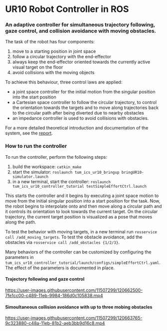 # UR10 Robot Controller in ROS

### An adaptive controller for simultaneous trajectory following, gaze control, and collision avoidance with moving obstacles.

The task of the robot has four components:
1. move to a starting position in joint space
2. follow a circular trajectory with the end-effector
3. always keep the end-effector oriented towards the currently active visual target on the floor
4. avoid collisions with the moving objects

To achieve this behaviour, three control laws are applied:
* a joint space controller for the initial motion from the singular position into the start position
* a Cartesian space controller to follow the circular trajectory, to control the orientation towards the targets and to move along trajectories back to the circular path after being diverted due to nearby obstacles
* an impedance controller is used to avoid collisions with obstacles.

For a more detailed theoretical introduction and documentation of the system, see the [report](https://github.com/mrcoliva/ur10-controller/blob/main/Report.pdf).

### How to run the controller
To run the controller, perform the following steps:
1. build the workspace: `catkin_make`
2. start the simulator: `roslaunch tum_ics_ur10_bringup bringUR10-simulator.launch`
3. in a new terminal, start the controller: `roslaunch tum_ics_ur10_controller_tutorial testSimpleEffortCtrl.launch`

This starts the controller and it begins by executing a joint space motion to move from the initial singular position into a start position for the task. 
Now, the robot begins to interpolate onto and then move along a circular path and it controls its orientation to look towards the current target. On the circular trajectory,
the current target position is visualized as a pose that moves along the path.

To test the behavior with moving targets, in a new terminal run `rosservice call /add_moving_targets`.
To test the obstacle avoidance, add the obstacles via `rosservice call /add_obstacles {1/2/3}`.

Many behaviors of the controller can be customized by configuring the parameters in `tum_ics_ur10_controller_tutorial/launch/configs/simpleEffortCtrl.yaml`.
The effect of the parameters is documented in place.

#### Trajectory following and gaze control
https://user-images.githubusercontent.com/11507299/120662500-7fe1cc00-c489-11eb-9984-186d0c105838.mp4

#### Simoultaneous collision avoidance with up to three mobing obstacles
https://user-images.githubusercontent.com/11507299/120663765-9c323880-c48a-11eb-81b2-aeb3bb9d16c8.mp4
